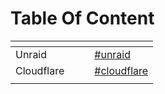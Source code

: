 # Table Of Content

<table data-view="cards"><thead><tr><th></th><th></th><th></th><th data-hidden data-card-target data-type="content-ref"></th></tr></thead><tbody><tr><td>Unraid</td><td></td><td></td><td><a href="table-of-content.md#unraid">#unraid</a></td></tr><tr><td>Cloudflare</td><td></td><td></td><td><a href="table-of-content.md#cloudflare">#cloudflare</a></td></tr><tr><td></td><td></td><td></td><td></td></tr></tbody></table>
